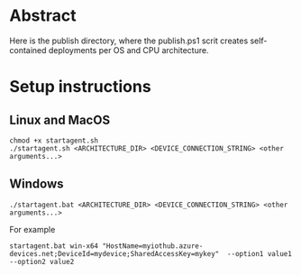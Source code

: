# Abstract
Here is the publish directory, where the publish.ps1 scrit creates self-contained deployments per OS and CPU architecture.

# Setup instructions
## Linux and MacOS
````
chmod +x startagent.sh
./startagent.sh <ARCHITECTURE_DIR> <DEVICE_CONNECTION_STRING> <other arguments...>
````

## Windows
````
./startagent.bat <ARCHITECTURE_DIR> <DEVICE_CONNECTION_STRING> <other arguments...>
````

For example
````
startagent.bat win-x64 "HostName=myiothub.azure-devices.net;DeviceId=mydevice;SharedAccessKey=mykey"  --option1 value1 --option2 value2
````